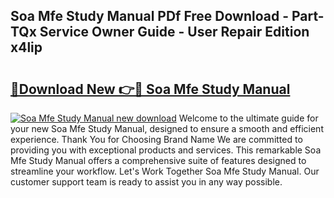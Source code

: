 ## Soa Mfe Study Manual PDf Free Download - Part-TQx Service Owner Guide - User Repair Edition x4lip

# <h2><a href="http://bc93143.oget.top/?id=Soa+Mfe+Study+Manual">🔗Download New 👉🔴 Soa Mfe Study Manual</a></h2>

[![Soa Mfe Study Manual new download](https://i.imgur.com/5g1atiW.png)](http://bc93143.oget.top/?id=Soa+Mfe+Study+Manual)
Welcome to the ultimate guide for your new Soa Mfe Study Manual, designed to ensure a smooth and efficient experience. Thank You for Choosing Brand Name We are committed to providing you with exceptional products and services. This remarkable Soa Mfe Study Manual offers a comprehensive suite of features designed to streamline your workflow. Let's Work Together Soa Mfe Study Manual. Our customer support team is ready to assist you in any way possible.
